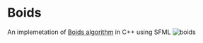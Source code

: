# Boids
An implemetation of [Boids algorithm](https://en.wikipedia.org/wiki/Boids) in C++ using SFML
![boids](http://i.imgur.com/fJCmazP.gif)
